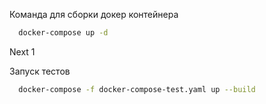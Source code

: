 Команда для сборки докер контейнера
```sh
  docker-compose up -d
```
Next 1

Запуск тестов
```sh
  docker-compose -f docker-compose-test.yaml up --build
```
